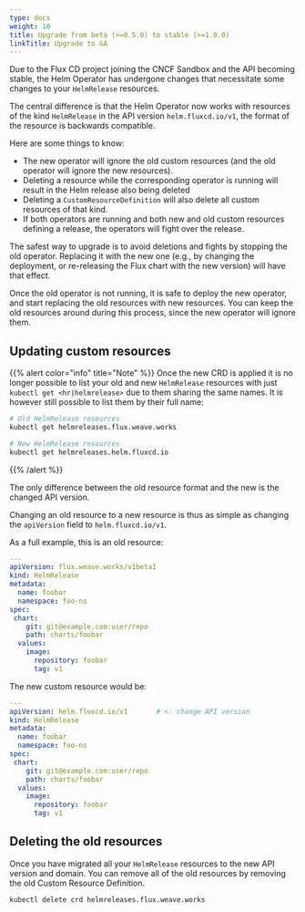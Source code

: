 ```yaml
---
type: docs
weight: 10
title: Upgrade from beta (>=0.5.0) to stable (>=1.0.0)
linkTitle: Upgrade to GA
---
```


Due to the Flux CD project joining the CNCF Sandbox and the API
becoming stable, the Helm Operator has undergone changes that
necessitate some changes to your `HelmRelease` resources.

The central difference is that the Helm Operator now works with
resources of the kind `HelmRelease` in the API version
`helm.fluxcd.io/v1`, the format of the resource is backwards
compatible.

Here are some things to know:

- The new operator will ignore the old custom resources (and the old
  operator will ignore the new resources).
- Deleting a resource while the corresponding operator is running
  will result in the Helm release also being deleted
- Deleting a `CustomResourceDefinition` will also delete all
  custom resources of that kind.
- If both operators are running and both new and old custom resources
  defining a release, the operators will fight over the release.
  
The safest way to upgrade is to avoid deletions and fights by stopping
the old operator. Replacing it with the new one (e.g., by changing the
deployment, or re-releasing the Flux chart with the new version) will
have that effect.

Once the old operator is not running, it is safe to deploy the new
operator, and start replacing the old resources with new
resources. You can keep the old resources around during this process,
since the new operator will ignore them.

## Updating custom resources

{{% alert color="info" title="Note" %}}
Once the new CRD is applied it is no longer possible to list your old
and new `HelmRelease` resources with just
`kubectl get <hr|helmrelease>` due to them sharing the same names. It
is however still possible to list them by their full name:

```sh
# Old HelmRelease resources
kubectl get helmreleases.flux.weave.works

# New HelmRelease resources
kubectl get helmreleases.helm.fluxcd.io
```

{{% /alert %}}

The only difference between the old resource format and the new is
the changed API version.

Changing an old resource to a new resource is thus as simple as
changing the `apiVersion` field to `helm.fluxcd.io/v1`.

As a full example, this is an old resource:

```yaml
---
apiVersion: flux.weave.works/v1beta1
kind: HelmRelease
metadata:
  name: foobar
  namespace: foo-ns
spec:
 chart:
    git: git@example.com:user/repo
    path: charts/foobar
  values:
    image:
      repository: foobar
      tag: v1
```

The new custom resource would be:

```yaml
---
apiVersion: helm.fluxcd.io/v1       # <- change API version
kind: HelmRelease
metadata:
  name: foobar
  namespace: foo-ns
spec:
 chart:
    git: git@example.com:user/repo
    path: charts/foobar
  values:
    image:
      repository: foobar
      tag: v1
```

## Deleting the old resources

Once you have migrated all your `HelmRelease` resources to the new API
version and domain. You can remove all of the old resources by removing
the old Custom Resource Definition.

```sh
kubectl delete crd helmreleases.flux.weave.works
```

